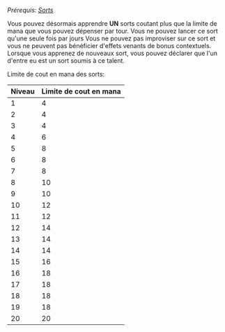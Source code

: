 *Prérequis: [Sorts](../1.%20Talent%20de%20base/Sorts.md)*

Vous pouvez désormais apprendre **UN** sorts coutant plus que la limite de mana que vous pouvez dépenser par tour.
Vous ne pouvez lancer ce sort qu'une seule fois par jours
Vous ne pouvez pas improviser sur ce sort et vous ne peuvent pas bénéficier d'effets venants de bonus contextuels.
Lorsque vous apprenez de nouveaux sort, vous pouvez déclarer que l'un d'entre eu est un sort soumis à ce talent.

Limite de cout en mana des sorts:

| Niveau  | Limite de cout en mana  |
|---|---|
|1|4|
|2|4|
|3|4|
|4|6|
|5|8|
|6|8|
|7|8|
|8|10|
|9|10|
|10|12|
|11|12|
|12|14|
|13|14|
|14|14|
|15|16|
|16|18|
|17|18|
|18|18|
|19|18|
|20|20|